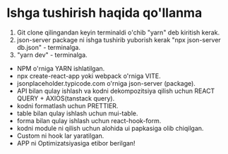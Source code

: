 # Ishga tushirish haqida qo'llanma

1. Git clone qilingandan keyin terminaldi o'chib "yarn" deb kiritish kerak.
2. json-server package ni ishga tushirib yuborish kerak "npx json-server db.json" - terminalga.
3. "yarn dev" - terminalga.

- NPM o'rniga YARN ishlatilgan.
- npx create-react-app yoki webpack o'rniga VITE.
- jsonplaceholder.typicode.com o'rniga json-server (package).
- API bilan qulay ishlash va kodni dekompozitsiya qilish uchun REACT QUERY + AXIOS(tanstack query).
- kodni formatlash uchun PRETTIER.
- table bilan qulay ishlash uchun mui-table.
- forma bilan qulay ishlash uchun react-hook-form.
- kodni module ni qilish uchun alohida ui papkasiga olib chiqilgan.
- Custom ni hook lar yaratilgan.
- APP ni Optimizatsiyasiga etibor berilgan!
